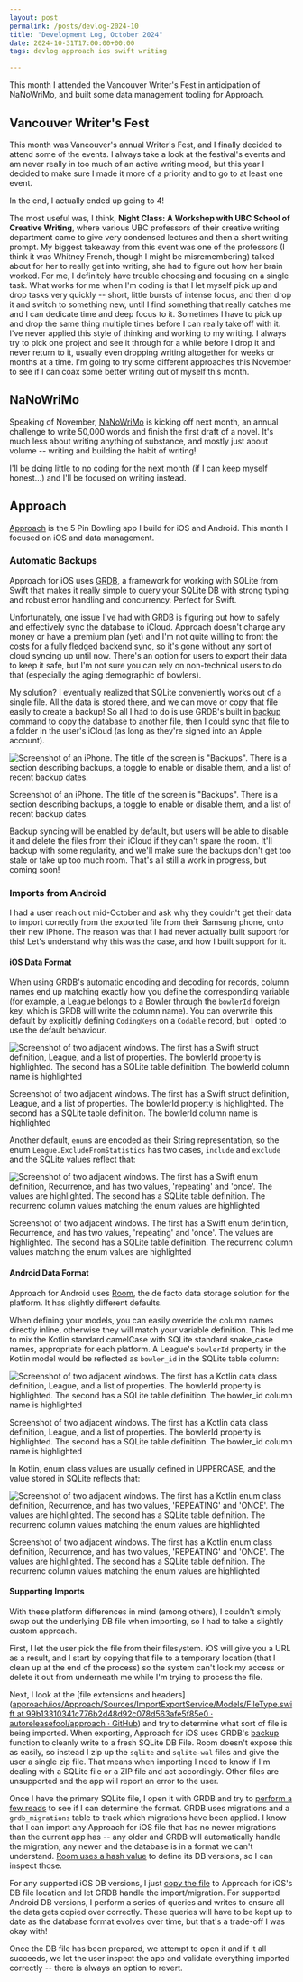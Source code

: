 ```yaml
---
layout: post
permalink: /posts/devlog-2024-10
title: "Development Log, October 2024"
date: 2024-10-31T17:00:00+00:00
tags: devlog approach ios swift writing

---
```


This month I attended the Vancouver Writer's Fest in anticipation of NaNoWriMo, and built some data management tooling for Approach.

## Vancouver Writer's Fest

This month was Vancouver's annual Writer's Fest, and I finally decided to attend some of the events. I always take a look at the festival's events and am never really in too much of an active writing mood, but this year I decided to make sure I made it more of a priority and to go to at least one event.

In the end, I actually ended up going to 4!

The most useful was, I think, **Night Class: A Workshop with UBC School of Creative Writing**, where various UBC professors of their creative writing department came to give very condensed lectures and then a short writing prompt. My biggest takeaway from this event was one of the professors (I think it was Whitney French, though I might be misremembering) talked about for her to really get into writing, she had to figure out how her brain worked. For me, I definitely have trouble choosing and focusing on a single task. What works for me when I'm coding is that I let myself pick up and drop tasks very quickly -- short, little bursts of intense focus, and then drop it and switch to something new, until I find something that really catches me and I can dedicate time and deep focus to it. Sometimes I have to pick up and drop the same thing multiple times before I can really take off with it. I've never applied this style of thinking and working to my writing. I always try to pick one project and see it through for a while before I drop it and never return to it, usually even dropping writing altogether for weeks or months at a time. I'm going to try some different approaches this November to see if I can coax some better writing out of myself this month.

## NaNoWriMo

Speaking of November, [NaNoWriMo](https://nanowrimo.org/) is kicking off next month, an annual challenge to write 50,000 words and finish the first draft of a novel. It's much less about writing anything of substance, and mostly just about volume -- writing and building the habit of writing!

I'll be doing little to no coding for the next month (if I can keep myself honest…) and I'll be focused on writing instead.

## Approach

[Approach](https://tryapproach.app) is the 5 Pin Bowling app I build for iOS and Android. This month I focused on iOS and data management.

### Automatic Backups

Approach for iOS uses [GRDB](https://github.com/groue/GRDB.swift), a framework for working with SQLite from Swift that makes it really simple to query your SQLite DB with strong typing and robust error handling and concurrency. Perfect for Swift.

Unfortunately, one issue I've had with GRDB is figuring out how to safely and effectively sync the database to iCloud. Approach doesn't charge any money or have a premium plan (yet) and I'm not quite willing to front the costs for a fully fledged backend sync, so it's gone without any sort of cloud syncing up until now. There's an option for users to export their data to keep it safe, but I'm not sure you can rely on non-technical users to do that (especially the aging demographic of bowlers).

My solution? I eventually realized that SQLite conveniently works out of a single file. All the data is stored there, and we can move or copy that file easily to create a backup! So all I had to do is use GRDB's built in [backup](https://github.com/groue/GRDB.swift/tree/master?tab=readme-ov-file#backup) command to copy the database to another file, then I could sync that file to a folder in the user's iCloud (as long as they're signed into an Apple account).

![Screenshot of an iPhone. The title of the screen is "Backups". There is a section describing backups, a toggle to enable or disable them, and a list of recent backup dates.](/assets/posts/devlog-2024-10-approach-ios_backups.png)

<figcaption>Screenshot of an iPhone. The title of the screen is "Backups". There is a section describing backups, a toggle to enable or disable them, and a list of recent backup dates.</figcaption>

Backup syncing will be enabled by default, but users will be able to disable it and delete the files from their iCloud if they can't spare the room. It'll backup with some regularity, and we'll make sure the backups don't get too stale or take up too much room. That's all still a work in progress, but coming soon!

### Imports from Android

I had a user reach out mid-October and ask why they couldn't get their data to import correctly from the exported file from their Samsung phone, onto their new iPhone. The reason was that I had never actually built support for this! Let's understand why this was the case, and how I built support for it.

#### iOS Data Format

When using GRDB's automatic encoding and decoding for records, column names end up matching exactly how you define the corresponding variable (for example, a League belongs to a Bowler through the `bowlerId` foreign key, which is GRDB will write the column name). You can overwrite this default by explicitly defining `CodingKeys` on a `Codable` record, but I opted to use the default behaviour.

![Screenshot of two adjacent windows. The first has a Swift struct definition, League, and a list of properties. The bowlerId property is highlighted. The second has a SQLite table definition. The bowlerId column name is highlighted](/assets/posts/devlog-2024-10-approach-ios_league_column_names.png)

<figcaption>Screenshot of two adjacent windows. The first has a Swift struct definition, League, and a list of properties. The bowlerId property is highlighted. The second has a SQLite table definition. The bowlerId column name is highlighted</figcaption>

Another default, `enum`s are encoded as their String representation, so the enum `League.ExcludeFromStatistics` has two cases, `include` and `exclude` and the SQLite values reflect that:

![Screenshot of two adjacent windows. The first has a Swift enum definition, Recurrence, and has two values, 'repeating' and 'once'. The values are highlighted. The second has a SQLite table definition. The recurrenc column values matching the enum values are highlighted](/assets/posts/devlog-2024-10-approach-ios_enum_values.png)

<figcaption>Screenshot of two adjacent windows. The first has a Swift enum definition, Recurrence, and has two values, 'repeating' and 'once'. The values are highlighted. The second has a SQLite table definition. The recurrenc column values matching the enum values are highlighted</figcaption>

#### Android Data Format

Approach for Android uses [Room](https://developer.android.com/training/data-storage/room), the de facto data storage solution for the platform. It has slightly different defaults.

When defining your models, you can easily override the column names directly inline, otherwise they will match your variable definition. This led me to mix the Kotlin standard camelCase with SQLite standard snake_case names, appropriate for each platform. A League's `bowlerId` property in the Kotlin model would be reflected as `bowler_id` in the SQLite table column:

![Screenshot of two adjacent windows. The first has a Kotlin data class definition, League, and a list of properties. The bowlerId property is highlighted. The second has a SQLite table definition. The bowler_id column name is highlighted](/assets/posts/devlog-2024-10-approach-android_league_column_names.png)

<figcaption>Screenshot of two adjacent windows. The first has a Kotlin data class definition, League, and a list of properties. The bowlerId property is highlighted. The second has a SQLite table definition. The bowler_id column name is highlighted</figcaption>

In Kotlin, enum class values are usually defined in UPPERCASE, and the value stored in SQLite reflects that:

![Screenshot of two adjacent windows. The first has a Kotlin enum class definition, Recurrence, and has two values, 'REPEATING' and 'ONCE'. The values are highlighted. The second has a SQLite table definition. The recurrenc column values matching the enum values are highlighted](/assets/posts/devlog-2024-10-approach-android_enum_values.png)

<figcaption>Screenshot of two adjacent windows. The first has a Kotlin enum class definition, Recurrence, and has two values, 'REPEATING' and 'ONCE'. The values are highlighted. The second has a SQLite table definition. The recurrenc column values matching the enum values are highlighted</figcaption>

#### Supporting Imports

With these platform differences in mind (among others), I couldn't simply swap out the underlying DB file when importing, so I had to take a slightly custom approach.

First, I let the user pick the file from their filesystem. iOS will give you a URL as a result, and I start by copying that file to a temporary location (that I clean up at the end of the process) so the system can't lock my access or delete it out from underneath me while I'm trying to process the file.

Next, I look at the [file extensions and headers]([approach/ios/Approach/Sources/ImportExportService/Models/FileType.swift at 99b13310341c776b2d48d92c078d563afe5f85e0 · autoreleasefool/approach · GitHub](https://github.com/autoreleasefool/approach/blob/99b13310341c776b2d48d92c078d563afe5f85e0/ios/Approach/Sources/ImportExportService/Models/FileType.swift)) and try to determine what sort of file is being imported. When exporting, Approach for iOS uses GRDB's [backup](https://github.com/groue/GRDB.swift/tree/master?tab=readme-ov-file#backup) function to cleanly write to a fresh SQLite DB File. Room doesn't expose this as easily, so instead I zip up the `sqlite` and `sqlite-wal` files and give the user a single zip file. That means when importing I need to know if I'm dealing with a SQLite file or a ZIP file and act accordingly. Other files are unsupported and the app will report an error to the user.

Once I have the primary SQLite file, I open it with GRDB and try to [perform a few reads](https://github.com/autoreleasefool/approach/blob/99b13310341c776b2d48d92c078d563afe5f85e0/ios/Approach/Sources/ImportExportService/Models/DatabaseFormat.swift) to see if I can determine the format. GRDB uses migrations and a `grdb_migrations` table to track which migrations have been applied. I know that I can import any Approach for iOS file that has no newer migrations than the current app has -- any older and GRDB will automatically handle the migration, any newer and the database is in a format we can't understand. [Room uses a hash value](https://github.com/autoreleasefool/approach/blob/99b13310341c776b2d48d92c078d563afe5f85e0/android/core/database/schemas/ca.josephroque.bowlingcompanion.core.database.ApproachDatabase/5.json#L4-L5) to define its DB versions, so I can inspect those.

For any supported iOS DB versions, I just [copy the file](https://github.com/autoreleasefool/approach/blob/99b13310341c776b2d48d92c078d563afe5f85e0/ios/Approach/Sources/ImportExportService/Importing/IOSApproachSQLiteImporter.swift#L17) to Approach for iOS's DB file location and let GRDB handle the import/migration. For supported Android DB versions, I perform a series of queries and writes to ensure all the data gets copied over correctly. These queries will have to be kept up to date as the database format evolves over time, but that's a trade-off I was okay with!

Once the DB file has been prepared, we attempt to open it and if it all succeeds, we let the user inspect the app and validate everything imported correctly -- there is always an option to revert.
